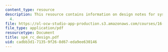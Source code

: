 ```yaml
---
content_type: resource
description: This resource contains information on design notes for systems problem
  4.
file: https://ol-ocw-studio-app-production.s3.amazonaws.com/courses/16-01-unified-engineering-i-ii-iii-iv-fall-2005-spring-2006/cadbb3d171359f268d67eda9ee630146_sp4_rc_design.pdf
file_type: application/pdf
resourcetype: Document
title: sp4_rc_design.pdf
uid: cadbb3d1-7135-9f26-8d67-eda9ee630146
---
```

